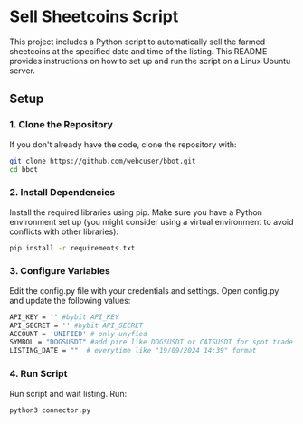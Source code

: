 # Sell Sheetcoins Script

This project includes a Python script to automatically sell the farmed sheetcoins at the specified date and time of the listing. This README provides instructions on how to set up and run the script on a Linux Ubuntu server.

## Setup

### 1. Clone the Repository
If you don't already have the code, clone the repository with:

```sh
git clone https://github.com/webcuser/bbot.git
cd bbot

```

### 2. Install Dependencies
Install the required libraries using pip. Make sure you have a Python environment set up (you might consider using a virtual environment to avoid conflicts with other libraries):

```sh
pip install -r requirements.txt
```

### 3. Configure Variables
Edit the config.py file with your credentials and settings. Open config.py and update the following values:

```sh
API_KEY = '' #bybit API_KEY
API_SECRET = '' #bybit API_SECRET
ACCOUNT = 'UNIFIED' # only unyfied
SYMBOL = "DOGSUSDT" #add pire like DOGSUSDT or CATSUSDT for spot trade
LISTING_DATE = ""  # everytime like "19/09/2024 14:39" format
```
### 4. Run Script
Run script and wait listing. Run:

```sh
python3 connector.py
```


